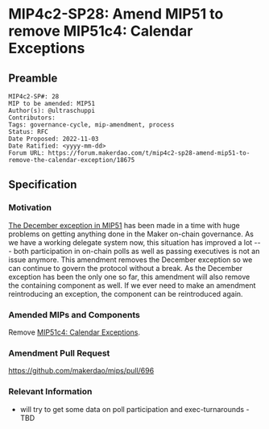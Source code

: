 # MIP4c2-SP28: Amend MIP51 to remove MIP51c4: Calendar Exceptions

## Preamble

```
MIP4c2-SP#: 28
MIP to be amended: MIP51
Author(s): @ultraschuppi
Contributors:
Tags: governance-cycle, mip-amendment, process
Status: RFC
Date Proposed: 2022-11-03
Date Ratified: <yyyy-mm-dd>
Forum URL: https://forum.makerdao.com/t/mip4c2-sp28-amend-mip51-to-remove-the-calendar-exception/18675
```

## Specification

### Motivation

[The December exception in MIP51](https://mips.makerdao.com/mips/details/MIP51#MIP51c3) has been made in a time with huge problems on getting anything done in the Maker on-chain governance. As we have a working delegate system now, this situation has improved a lot --- both participation in on-chain polls as well as passing executives is not an issue anymore. This amendment removes the December exception so we can continue to govern the protocol without a break. As the December exception has been the only one so far, this amendment will also remove the containing component as well. If we ever need to make an amendment reintroducing an exception, the component can be reintroduced again.

### Amended MIPs and Components

Remove [MIP51c4: Calendar Exceptions](https://mips.makerdao.com/mips/details/MIP51#MIP51c4).

### Amendment Pull Request

https://github.com/makerdao/mips/pull/696

### Relevant Information

* will try to get some data on poll participation and exec-turnarounds - TBD
